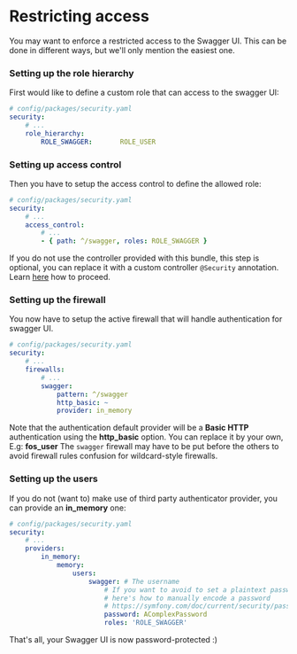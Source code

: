 # Restricting access

You may want to enforce a restricted access to the Swagger UI.
This can be done in different ways, but we'll only mention the easiest one.

### Setting up the role hierarchy
First would like to define a custom role that can access to the swagger UI:
```yaml
# config/packages/security.yaml
security:
    # ...
    role_hierarchy:
        ROLE_SWAGGER:       ROLE_USER
```

### Setting up access control
Then you have to setup the access control to define the allowed role:
```yaml
# config/packages/security.yaml
security:
    # ...
    access_control:
        # ...
        - { path: ^/swagger, roles: ROLE_SWAGGER }
```
If you do not use the controller provided with this bundle, this step is optional, you can replace it with a custom controller `@Security` annotation.
Learn [here](https://symfony.com/doc/current/bundles/SensioFrameworkExtraBundle/annotations/security.html) how to proceed.

### Setting up the firewall
You now have to setup the active firewall that will handle authentication for swagger UI.
```yaml
# config/packages/security.yaml
security:
    # ...
    firewalls:
        # ...
        swagger:
            pattern: ^/swagger
            http_basic: ~
            provider: in_memory
```
Note that the authentication default provider will be a **Basic HTTP** authentication using the **http_basic** option.
You can replace it by your own, E.g: **fos_user**
The `swagger` firewall may have to be put before the others to avoid firewall rules confusion for wildcard-style firewalls. 

### Setting up the users
If you do not (want to) make use of third party authenticator provider, you can provide an **in_memory** one:
```yaml
# config/packages/security.yaml
security:
    # ...
    providers:
        in_memory:
            memory:
                users:
                    swagger: # The username
                        # If you want to avoid to set a plaintext password
                        # here's how to manually encode a password
                        # https://symfony.com/doc/current/security/password_encoding.html
                        password: AComplexPassword
                        roles: 'ROLE_SWAGGER'
```

That's all, your Swagger UI is now password-protected :)
